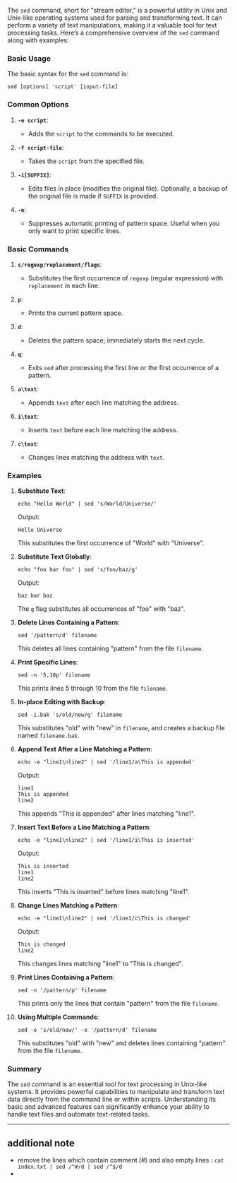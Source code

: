 The `sed` command, short for "stream editor," is a powerful utility in Unix and Unix-like operating systems used for parsing and transforming text. It can perform a variety of text manipulations, making it a valuable tool for text processing tasks. Here’s a comprehensive overview of the `sed` command along with examples:

### Basic Usage
The basic syntax for the `sed` command is:
```
sed [options] 'script' [input-file]
```

### Common Options

1. **`-e script`**:
   - Adds the `script` to the commands to be executed.
   
2. **`-f script-file`**:
   - Takes the `script` from the specified file.

3. **`-i[SUFFIX]`**:
   - Edits files in place (modifies the original file). Optionally, a backup of the original file is made if `SUFFIX` is provided.

4. **`-n`**:
   - Suppresses automatic printing of pattern space. Useful when you only want to print specific lines.

### Basic Commands

1. **`s/regexp/replacement/flags`**:
   - Substitutes the first occurrence of `regexp` (regular expression) with `replacement` in each line.
   
2. **`p`**:
   - Prints the current pattern space.
   
3. **`d`**:
   - Deletes the pattern space; immediately starts the next cycle.
   
4. **`q`**:
   - Exits `sed` after processing the first line or the first occurrence of a pattern.

5. **`a\text`**:
   - Appends `text` after each line matching the address.

6. **`i\text`**:
   - Inserts `text` before each line matching the address.

7. **`c\text`**:
   - Changes lines matching the address with `text`.

### Examples

1. **Substitute Text**:
   ```
   echo "Hello World" | sed 's/World/Universe/'
   ```
   Output:
   ```
   Hello Universe
   ```
   This substitutes the first occurrence of "World" with "Universe".

2. **Substitute Text Globally**:
   ```
   echo "foo bar foo" | sed 's/foo/baz/g'
   ```
   Output:
   ```
   baz bar baz
   ```
   The `g` flag substitutes all occurrences of "foo" with "baz".

3. **Delete Lines Containing a Pattern**:
   ```
   sed '/pattern/d' filename
   ```
   This deletes all lines containing "pattern" from the file `filename`.

4. **Print Specific Lines**:
   ```
   sed -n '5,10p' filename
   ```
   This prints lines 5 through 10 from the file `filename`.

5. **In-place Editing with Backup**:
   ```
   sed -i.bak 's/old/new/g' filename
   ```
   This substitutes "old" with "new" in `filename`, and creates a backup file named `filename.bak`.

6. **Append Text After a Line Matching a Pattern**:
   ```
   echo -e "line1\nline2" | sed '/line1/a\This is appended'
   ```
   Output:
   ```
   line1
   This is appended
   line2
   ```
   This appends "This is appended" after lines matching "line1".

7. **Insert Text Before a Line Matching a Pattern**:
   ```
   echo -e "line1\nline2" | sed '/line1/i\This is inserted'
   ```
   Output:
   ```
   This is inserted
   line1
   line2
   ```
   This inserts "This is inserted" before lines matching "line1".

8. **Change Lines Matching a Pattern**:
   ```
   echo -e "line1\nline2" | sed '/line1/c\This is changed'
   ```
   Output:
   ```
   This is changed
   line2
   ```
   This changes lines matching "line1" to "This is changed".

9. **Print Lines Containing a Pattern**:
   ```
   sed -n '/pattern/p' filename
   ```
   This prints only the lines that contain "pattern" from the file `filename`.

10. **Using Multiple Commands**:
    ```
    sed -e 's/old/new/' -e '/pattern/d' filename
    ```
    This substitutes "old" with "new" and deletes lines containing "pattern" from the file `filename`.

### Summary

The `sed` command is an essential tool for text processing in Unix-like systems. It provides powerful capabilities to manipulate and transform text data directly from the command line or within scripts. Understanding its basic and advanced features can significantly enhance your ability to handle text files and automate text-related tasks.

<hr>

## additional note 

- remove the lines which contain comment (#) and also empty lines : `cat index.txt | sed /^#/d | sed /^$/d`
- 
